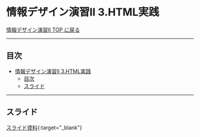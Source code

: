 # 情報デザイン演習II 3.HTML実践

[情報デザイン演習II TOP に戻る](./index.md)

---

## 目次

- [情報デザイン演習II 3.HTML実践](#情報デザイン演習ii-3html実践)
  - [目次](#目次)
  - [スライド](#スライド)

---

## スライド

[スライド資料](./id_03slide.pdf){:target="_blank"}

<!--
2回目を終わってのメモ
## 教科書前提でいいので
- chapter1の説明
- 旧教科書で使えるところの説明
- ブラウザとレンダリングエンジンは説明しておきたいな
- ベンダープレフィックスも

## 教科書外
- コンテンツモデル https://kisopro.net/blog/programming/content-model/
- セマンティック https://zenn.dev/simizunomoto/articles/792b0988039496

は、軽く触れて6回目へ

## 画像についての説明が足りてない
- 画像についてしっかりやろう(ラスター・ベクター、可逆圧縮・非可逆圧縮、形式の特徴)
- パスも
- ページ内リンク(id), ページ外リンク
- Photoshopでの書き出しやりたいな
- XDからの書き出しやりたいな



-->

